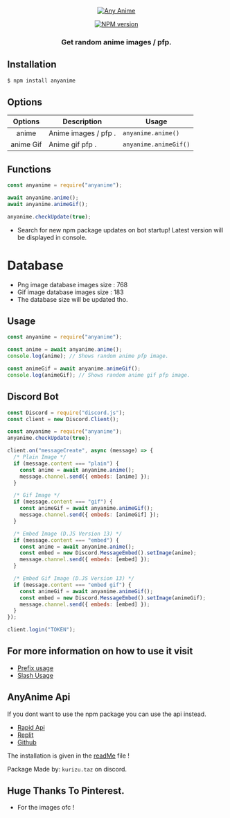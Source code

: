 <p align="center">
  <a href="https://www.npmjs.com/package/anyanime">
    <img src="https://media.discordapp.net/attachments/939799133177384993/952452069686644746/Anyanime.png?width=1279&height=196" alt="Any Anime">
  </a>
</p>
<p align="center">
  <a href="https://www.npmjs.com/package/anyanime"><img src="https://img.shields.io/npm/v/anyanime.svg?maxAge=3600" alt="NPM version" /></a>
</p>
<h3 align="center"><strong>Get random anime images / pfp.</strong></h3>

## Installation

```bash
$ npm install anyanime
```

## Options

| **Options** | **Description**      | **Usage**          |
| :---------: | -------------------- | ------------------ |
|    anime    | Anime images / pfp . | `anyanime.anime()` |
|    anime Gif    | Anime gif pfp . | `anyanime.animeGif()` |

## Functions

```javascript
const anyanime = require("anyanime");

await anyanime.anime();
await anyanime.animeGif();

anyanime.checkUpdate(true);
```

- Search for new npm package updates on bot startup! Latest version will be displayed in console.

# Database

- Png image database images size : 768
- Gif image database images size : 183
- The database size will be updated tho.

## Usage

```javascript
const anyanime = require("anyanime");

const anime = await anyanime.anime();
console.log(anime); // Shows random anime pfp image.

const animeGif = await anyanime.animeGif();
console.log(animeGif); // Shows random anime gif pfp image.
```

## Discord Bot

```javascript
const Discord = require("discord.js");
const client = new Discord.Client();

const anyanime = require("anyanime");
anyanime.checkUpdate(true);

client.on("messageCreate", async (message) => {
  /* Plain Image */
  if (message.content === "plain") {
    const anime = await anyanime.anime();
    message.channel.send({ embeds: [anime] });
  }

  /* Gif Image */
  if (message.content === "gif") {
    const animeGif = await anyanime.animeGif();
    message.channel.send({ embeds: [animeGif] });
  }

  /* Embed Image (D.JS Version 13) */
  if (message.content === "embed") {
    const anime = await anyanime.anime();
    const embed = new Discord.MessageEmbed().setImage(anime);
    message.channel.send({ embeds: [embed] });
  }

  /* Embed Gif Image (D.JS Version 13) */
  if (message.content === "embed gif") {
    const animeGif = await anyanime.animeGif();
    const embed = new Discord.MessageEmbed().setImage(animeGif);
    message.channel.send({ embeds: [embed] });
  }
});

client.login("TOKEN");
```

## For more information on how to use it visit

- [Prefix usage](https://github.com/crizmo/Elina-dev/blob/main/commands/fun/animepfp.js)
- [Slash Usage](https://github.com/crizmo/Elina-dev/blob/main/src/slash/fun/anyanime.js)

## AnyAnime Api

If you dont want to use the npm package you can use the api instead.

- [Rapid Api](https://rapidapi.com/Kurizu/api/any-anime/)
- [Replit](https://anyanime-api.kurizu.repl.co/)
- [Github](https://github.com/crizmo/AnyAnime_api)

The installation is given in the [readMe](https://github.com/crizmo/AnyAnime_api/blob/main/README.md) file !

Package Made by: `kurizu.taz` on discord.

## Huge Thanks To Pinterest.

- For the images ofc !
